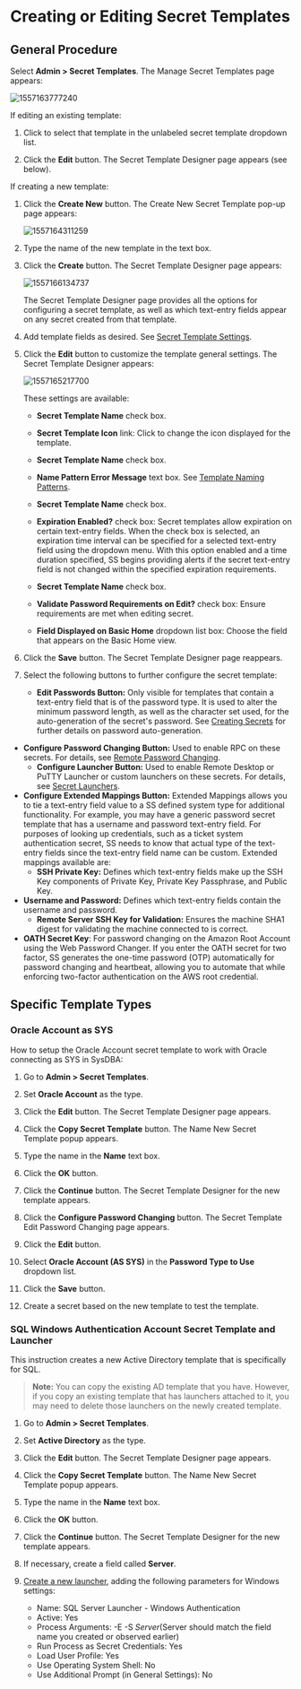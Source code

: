 [title]: # (Creating or Editing Secret Templates)
[tags]: # (Template)
[priority]: # (1000)

# Creating or Editing Secret Templates

## General Procedure

Select **Admin \> Secret Templates**. The Manage Secret Templates page appears:

![1557163777240](images/1557163777240.png)

If editing an existing template:

1. Click to select that template in the unlabeled secret template dropdown list.

1. Click the **Edit** button. The Secret Template Designer page appears (see below).

If creating a new template:

1. Click the **Create New** button. The Create New Secret Template pop-up page appears:

   ![1557164311259](images/1557164311259.png)

1. Type the name of the new template in the text box.

1. Click the **Create** button. The Secret Template Designer page appears:

   ![1557166134737](images/1557166134737.png)

   The Secret Template Designer page provides all the options for configuring a secret template, as well as which text-entry fields appear on any secret created from that template.

1. Add template fields as desired. See [Secret Template Settings](../../secret-template-settings/index.md).

1. Click the **Edit** button to customize the template general settings. The Secret Template Designer appears:

   ![1557165217700](images/1557165217700.png)

   These settings are available:

   - **Secret Template Name** check box.
   - **Secret Template Icon** link: Click to change the icon displayed for the template.

   - **Secret Template Name** check box.
   - **Name Pattern Error Message** text box. See [Template Naming Patterns](../../Template-Naming-Patterns/index.md).

   - **Secret Template Name** check box.
   - **Expiration Enabled?** check box: Secret templates allow expiration on certain text-entry fields. When the check box is selected, an expiration time interval can be specified for a selected text-entry field using the dropdown menu. With this option enabled and a time duration specified, SS begins providing alerts if the secret text-entry field is not changed within the specified expiration requirements.

   - **Secret Template Name** check box.
   - **Validate Password Requirements on Edit?** check box: Ensure requirements are met when editing secret.

   - **Field Displayed on Basic Home** dropdown list box: Choose the field that appears on the Basic Home view.

1. Click the **Save** button. The Secret Template Designer page reappears.

1. Select the following buttons to further configure the secret template:

   - **Edit Passwords Button:** Only visible for templates that contain a text-entry field that is of the password type. It is used to alter the minimum password length, as well as the character set used, for the auto-generation of the secret's password. See [Creating Secrets](../../../secret-management/procedures/creating-secrets/index.md) for further details on password auto-generation.
- **Configure Password Changing Button:** Used to enable RPC on these secrets. For details, see [Remote Password Changing](../../../remote-password-changing/index.md).
   - **Configure Launcher Button:** Used to enable Remote Desktop or PuTTY Launcher or custom launchers on these secrets. For details, see [Secret Launchers](../../../secret-launchers/index.md).
- **Configure Extended Mappings Button:** Extended Mappings allows you to tie a text-entry field value to a SS defined system type for additional functionality. For example, you may have a generic password secret template that has a username and password text-entry field. For purposes of looking up credentials, such as a ticket system authentication secret, SS needs to know that actual type of the text-entry fields since the text-entry field name can be custom. Extended mappings available are:
   - **SSH Private Key:** Defines which text-entry fields make up the SSH Key components of Private Key, Private Key Passphrase, and Public Key.
- **Username and Password:** Defines which text-entry fields contain the username and password.
   - **Remote Server SSH Key for Validation:** Ensures the machine SHA1 digest for validating the machine connected to is correct.
- **OATH Secret Key**: For password changing on the Amazon Root Account using the Web Password Changer. If you enter the OATH secret for two factor, SS generates the one-time password (OTP) automatically for password changing and heartbeat, allowing you to automate that while enforcing two-factor authentication on the AWS root credential.

## Specific Template Types

### Oracle Account as SYS

How to setup the Oracle Account secret template to work with Oracle connecting as SYS in SysDBA:

1. Go to **Admin \> Secret Templates**.

1. Set **Oracle Account** as the type.

1. Click the **Edit** button. The Secret Template Designer page appears.

1. Click the **Copy Secret Template** button. The Name New Secret Template popup appears.

1. Type the name in the **Name** text box.

1. Click the **OK** button.

1. Click the **Continue** button. The Secret Template Designer for the new template appears.

1. Click the **Configure Password Changing** button. The Secret Template Edit Password Changing page appears.

1. Click the **Edit** button.

1. Select **Oracle Account (AS SYS)** in the **Password Type to Use** dropdown list.

1. Click the **Save** button.

1. Create a secret based on the new template to test the template.

### SQL Windows Authentication Account Secret Template and Launcher

This instruction creates a new Active Directory template that is specifically for SQL.

> **Note:** You can copy the existing AD template that you have. However, if you copy an existing template that has launchers attached to it, you may need to delete those launchers on the newly created template.

1. Go to **Admin \> Secret Templates**.

1. Set **Active Directory** as the type.

1. Click the **Edit** button. The Secret Template Designer page appears.

1. Click the **Copy Secret Template** button. The Name New Secret Template popup appears.

1. Type the name in the **Name** text box.

1. Click the **OK** button.

1. Click the **Continue** button. The Secret Template Designer for the new template appears.

1. If necessary, create a field called **Server**.

1. [Create a new launcher](../../../secret-launchers/custom-launchers/creating-custom-launchers/index.md), adding the following parameters for Windows settings:
   - Name: SQL Server Launcher - Windows Authentication
   - Active: Yes
   - Process Arguments: -E -S $Server ($Server should match the field name you created or observed earlier)
   - Run Process as Secret Credentials: Yes
   - Load User Profile: Yes
   - Use Operating System Shell: No
   - Use Additional Prompt (in General Settings): No